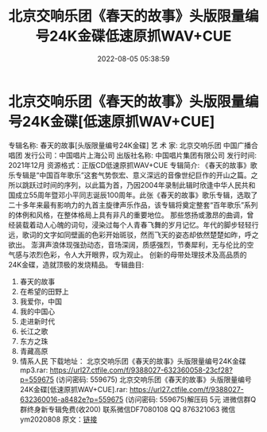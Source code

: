 ﻿---
title: 北京交响乐团《春天的故事》头版限量编号24K金碟低速原抓WAV+CUE
date: 2022-08-05 05:38:59
categories: 新碟专辑、稀有等精品
tags: 华语中文
---
# 北京交响乐团《春天的故事》头版限量编号24K金碟[低速原抓WAV+CUE]

专辑名称: 春天的故事[头版限量编号24K金碟]
艺 术 家: 北京交响乐团 中国广播合唱团
发行公司：中国唱片上海公司
出版社名称: 中国唱片集团有限公司
发行时间: 2021年12月
资源格式：正版CD低速原抓WAV+CUE
专辑简介:
《春天的故事》歌乐专辑是“中国百年歌乐”这套气势恢宏、意义深远的音像世纪巨作的开山之篇。之所以跳跃过时间的序列，以此篇为首，乃因2004年录制此辑时欣逢中华人民共和国成立55周年暨邓小平同志诞辰100周年。此张《春天的故事》歌乐专辑，选取了二十多年来最有影响力的九首主旋律声乐作品，该专辑将奠定整套“百年歌乐”系列的体例和风格，在整体格局上具有非凡的重要地位。
那些悠扬或激昂的曲调，曾经装载着动人心魄的词句，浸染过每个人青春飞舞的岁月记忆。年代的脚步轻轻行远，歌词的文字如同壁画的色彩开始斑驳，然而飞天的姿态却依然楚楚如昨，呼之欲出。
澎湃声浪体现强劲动态，音场深阔，质感强烈，节奏犀利，无与伦比的空气感与浓烈色彩，令人大开眼界，叹为观止。
创新的母带处理技术及高品质的24K金碟，造就顶极的发烧精品。
专辑曲目:
01. 春天的故事
02. 在希望的田野上
03. 我爱你，中国
04. 我的中国心
05. 走进新时代
06. 长江之歌
07. 东方之珠
08. 青藏高原
09. 情系人民
下载地址：
北京交响乐团《春天的故事》头版限量编号24K金碟mp3.rar: https://url27.ctfile.com/f/9388027-632360058-23cf28?p=559675
(访问密码: 559675)
北京交响乐团《春天的故事》头版限量编号24K金碟[低速原抓WAV+CUE].rar: https://url27.ctfile.com/f/9388027-632360016-a8482e?p=559675
(访问密码: 559675)解压码 5元
进微信群Q群终身新专辑免费(收200)
联系微信DF7080108 QQ 876321063
微信ym2020808
原文：[链接](https://blog.sina.com.cn/s/blog_1647c7e7601030yp8.html)